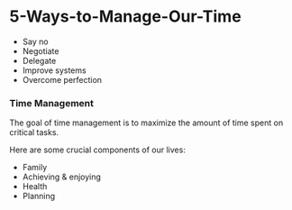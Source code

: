 # 5-Ways-to-Manage-Our-Time
- Say no
- Negotiate
- Delegate
- Improve systems
- Overcome perfection

### Time Management 

The goal of time management is to maximize the amount of time spent on critical tasks.

Here are some crucial components of our lives:

- Family 
- Achieving & enjoying
- Health
- Planning
